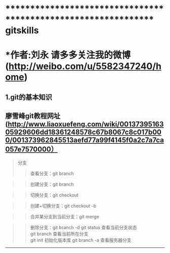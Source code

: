 ************************************************************** gitskills
============================
*作者:刘永     请多多关注我的微博(http://weibo.com/u/5582347240/home)
============================
1.git的基本知识
----------------------------
廖雪峰git教程网址(http://www.liaoxuefeng.com/wiki/0013739516305929606dd18361248578c67b8067c8c017b000/001373962845513aefd77a99f4145f0a2c7a7ca057e7570000）
--
>分支
>>查看分支：git branch

>>创建分支：git branch <name>

>>切换分支：git checkout <name>

>>创建+切换分支：git checkout -b <name>

>>合并某分支到当前分支：git merge <name>

>>删除分支：git branch -d <name>
git status 查看当前分支状态<br>
git branch 查看当前所在分支<br>
        git init 初始化版本库
        git branch -a 查看服务器分支
**************************************************************